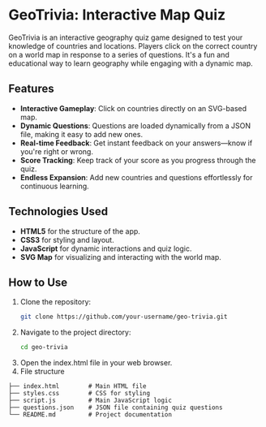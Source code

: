 # GeoTrivia: Interactive Map Quiz

GeoTrivia is an interactive geography quiz game designed to test your knowledge of countries and locations. Players click on the correct country on a world map in response to a series of questions. It's a fun and educational way to learn geography while engaging with a dynamic map.

## Features

- **Interactive Gameplay**: Click on countries directly on an SVG-based map.
- **Dynamic Questions**: Questions are loaded dynamically from a JSON file, making it easy to add new ones.
- **Real-time Feedback**: Get instant feedback on your answers—know if you're right or wrong.
- **Score Tracking**: Keep track of your score as you progress through the quiz.
- **Endless Expansion**: Add new countries and questions effortlessly for continuous learning.

## Technologies Used

- **HTML5** for the structure of the app.
- **CSS3** for styling and layout.
- **JavaScript** for dynamic interactions and quiz logic.
- **SVG Map** for visualizing and interacting with the world map.

## How to Use

1. Clone the repository:
   ```bash
   git clone https://github.com/your-username/geo-trivia.git
2. Navigate to the project directory:
   ```bash
   cd geo-trivia
3. Open the index.html file in your web browser.
4. File structure
  ``` GeoTrivia/
├── index.html        # Main HTML file
├── styles.css        # CSS for styling
├── script.js         # Main JavaScript logic
├── questions.json    # JSON file containing quiz questions
└── README.md         # Project documentation
